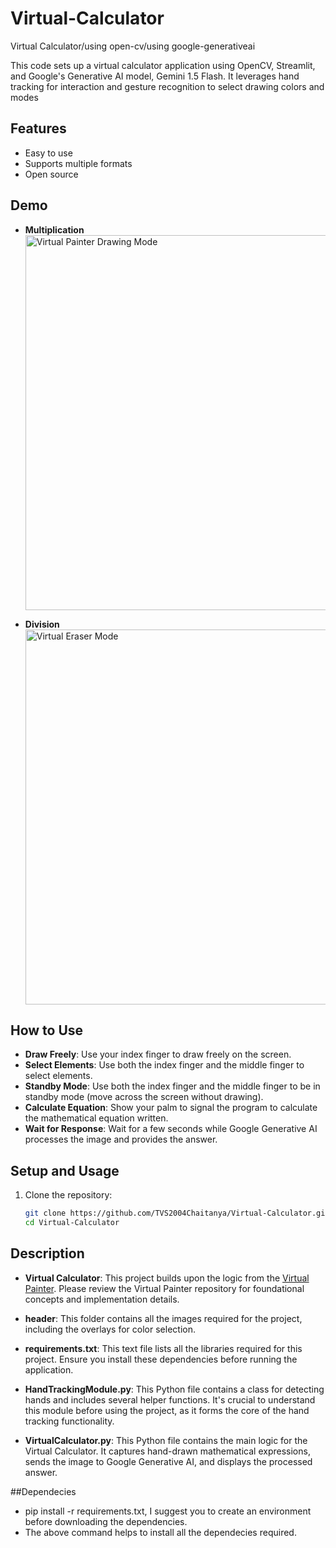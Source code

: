 # Virtual-Calculator
Virtual Calculator/using open-cv/using google-generativeai


This code sets up a virtual calculator application using OpenCV, Streamlit, and Google's Generative AI model, Gemini 1.5 Flash. It leverages hand tracking for interaction and gesture recognition to select drawing colors and modes


## Features

- Easy to use
- Supports multiple formats
- Open source

## Demo

- **Multiplication**  
  <img src="https://github.com/user-attachments/assets/b449fff4-8fb5-4270-9ebe-1800fb13e0eb" width="600" alt="Virtual Painter Drawing Mode">

- **Division**  
  <img src="https://github.com/user-attachments/assets/133ceac7-2391-40ce-ae86-41b92a760c6f" width="600" alt="Virtual Eraser Mode">

## How to Use

- **Draw Freely**: Use your index finger to draw freely on the screen.
- **Select Elements**: Use both the index finger and the middle finger to select elements.
- **Standby Mode**: Use both the index finger and the middle finger to be in standby mode (move across the screen without drawing).
- **Calculate Equation**: Show your palm to signal the program to calculate the mathematical equation written.
- **Wait for Response**: Wait for a few seconds while Google Generative AI processes the image and provides the answer.


## Setup and Usage

1. Clone the repository:
   ```sh
   git clone https://github.com/TVS2004Chaitanya/Virtual-Calculator.git
   cd Virtual-Calculator
## Description

- **Virtual Calculator**: This project builds upon the logic from the [Virtual Painter](https://github.com/TVS2004Chaitanya/Virtual-Painter). Please review the Virtual Painter repository for foundational concepts and implementation details.

- **header**: This folder contains all the images required for the project, including the overlays for color selection.

- **requirements.txt**: This text file lists all the libraries required for this project. Ensure you install these dependencies before running the application.

- **HandTrackingModule.py**: This Python file contains a class for detecting hands and includes several helper functions. It's crucial to understand this module before using the project, as it forms the core of the hand tracking functionality.

- **VirtualCalculator.py**: This Python file contains the main logic for the Virtual Calculator. It captures hand-drawn mathematical expressions, sends the image to Google Generative AI, and displays the processed answer.


##Dependecies
- pip install -r requirements.txt, I suggest you to create an environment before downloading the dependencies.
- The above command helps to install all the dependecies required.
